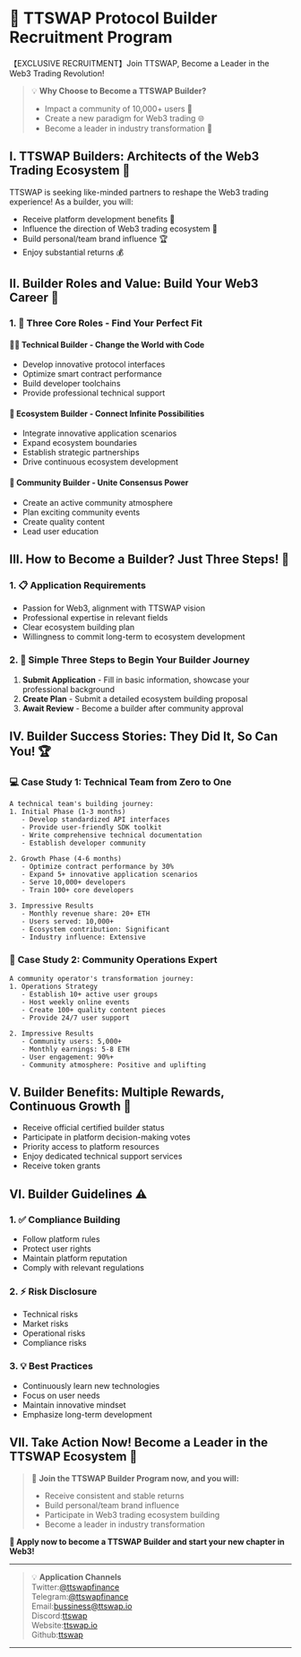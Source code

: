
# 🌟 TTSWAP Protocol Builder Recruitment Program
【EXCLUSIVE RECRUITMENT】Join TTSWAP, Become a Leader in the Web3 Trading Revolution!
> 💡 **Why Choose to Become a TTSWAP Builder?**
> - Impact a community of 10,000+ users 👥
> - Create a new paradigm for Web3 trading 🌐
> - Become a leader in industry transformation 🚀

## I. TTSWAP Builders: Architects of the Web3 Trading Ecosystem 🎯

TTSWAP is seeking like-minded partners to reshape the Web3 trading experience! As a builder, you will:
- Receive platform development benefits 💎
- Influence the direction of Web3 trading ecosystem 🌱
- Build personal/team brand influence 🏆
- Enjoy substantial returns 💰

## II. Builder Roles and Value: Build Your Web3 Career 💫

### 1. 🎯 Three Core Roles - Find Your Perfect Fit

#### 👨‍💻 **Technical Builder** - Change the World with Code
- Develop innovative protocol interfaces
- Optimize smart contract performance
- Build developer toolchains
- Provide professional technical support

#### 🌱 **Ecosystem Builder** - Connect Infinite Possibilities
- Integrate innovative application scenarios
- Expand ecosystem boundaries
- Establish strategic partnerships
- Drive continuous ecosystem development

#### 👥 **Community Builder** - Unite Consensus Power
- Create an active community atmosphere
- Plan exciting community events
- Create quality content
- Lead user education

## III. How to Become a Builder? Just Three Steps! 🚀

### 1. 📋 Application Requirements
- Passion for Web3, alignment with TTSWAP vision
- Professional expertise in relevant fields
- Clear ecosystem building plan
- Willingness to commit long-term to ecosystem development

### 2. 📝 Simple Three Steps to Begin Your Builder Journey
1. **Submit Application** - Fill in basic information, showcase your professional background
2. **Create Plan** - Submit a detailed ecosystem building proposal
3. **Await Review** - Become a builder after community approval

## IV. Builder Success Stories: They Did It, So Can You! 🏆

### 💻 **Case Study 1: Technical Team from Zero to One**
```
A technical team's building journey:
1. Initial Phase (1-3 months)
   - Develop standardized API interfaces
   - Provide user-friendly SDK toolkit
   - Write comprehensive technical documentation
   - Establish developer community

2. Growth Phase (4-6 months)
   - Optimize contract performance by 30%
   - Expand 5+ innovative application scenarios
   - Serve 10,000+ developers
   - Train 100+ core developers

3. Impressive Results
   - Monthly revenue share: 20+ ETH
   - Users served: 10,000+
   - Ecosystem contribution: Significant
   - Industry influence: Extensive
```

### 🎯 **Case Study 2: Community Operations Expert**
```
A community operator's transformation journey:
1. Operations Strategy
   - Establish 10+ active user groups
   - Host weekly online events
   - Create 100+ quality content pieces
   - Provide 24/7 user support

2. Impressive Results
   - Community users: 5,000+
   - Monthly earnings: 5-8 ETH
   - User engagement: 90%+
   - Community atmosphere: Positive and uplifting
```

## V. Builder Benefits: Multiple Rewards, Continuous Growth 🎁

- Receive official certified builder status
- Participate in platform decision-making votes
- Priority access to platform resources
- Enjoy dedicated technical support services
- Receive token grants

## VI. Builder Guidelines ⚠️

### 1. ✅ Compliance Building
- Follow platform rules
- Protect user rights
- Maintain platform reputation
- Comply with relevant regulations

### 2. ⚡ Risk Disclosure
- Technical risks
- Market risks
- Operational risks
- Compliance risks

### 3. 💡 Best Practices
- Continuously learn new technologies
- Focus on user needs
- Maintain innovative mindset
- Emphasize long-term development

## VII. Take Action Now! Become a Leader in the TTSWAP Ecosystem 🎉

> 💫 **Join the TTSWAP Builder Program now, and you will:**
> - Receive consistent and stable returns
> - Build personal/team brand influence
> - Participate in Web3 trading ecosystem building
> - Become a leader in industry transformation

**🚀 Apply now to become a TTSWAP Builder and start your new chapter in Web3!**

---
> 💡 **Application Channels**  
Twitter:[@ttswapfinance](https://x.com/ttswapFinance)  
Telegram:[@ttswapfinance](https://t.me/ttswapfinance)  
Email:[bussiness@ttswap.io](mailto:bussiness@ttswap.io)  
Discord:[ttswap](https://discord.gg/XygqnmQgX3)  
Website:[ttswap.io](http://www.ttswap.io)  
Github:[ttswap](http://github.com/ttswap)  
---
 